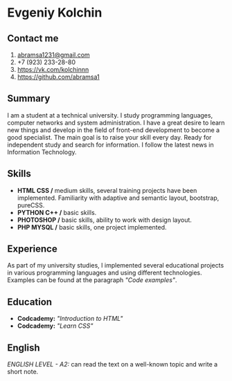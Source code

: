 # Evgeniy Kolchin
## Contact me
1. abramsa1231@gmail.com
2. +7 (923) 233-28-80
3. https://vk.com/kolchinnn
4. https://github.com/abramsa1
## Summary
I am a student at a technical university. I study programming languages, computer networks and system administration. I have a great desire to learn new things and develop in the field of front-end development to become a good specialist. The main goal is to raise your skill every day. Ready for independent study and search for information. I follow the latest news in Information Technology.
## Skills
* **HTML CSS /** medium skills, several training projects have been implemented. Familiarity with adaptive and semantic layout, bootstrap, pureCSS.
* **PYTHON C++ /** basic skills.
* **PHOTOSHOP /** basic skills, ability to work with design layout.
* **PHP MYSQL /** basic skills, one project implemented.
## Experience
As part of my university studies, I implemented several educational projects in various programming languages and using different technologies. Examples can be found at the paragraph *"Code examples"*.
## Education
* **Codcademy:** *"Introduction to HTML"*
* **Codcademy:** *"Learn CSS"*
## English
*ENGLISH LEVEL - A2:* can read the text on a well-known topic and write a short note.

